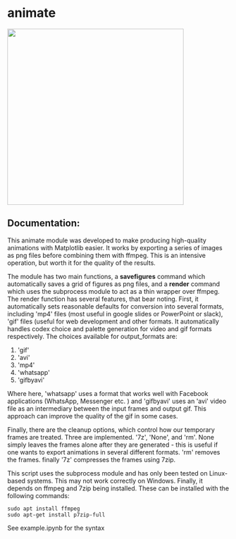 # animate


<img src="https://github.com/r-zachary-murray/animate/blob/main/animation.gif" width="400" height="400" />

## Documentation:

This animate module was developed to make producing high-quality animations with Matplotlib easier. It works by exporting a series of images as png files before combining them with ffmpeg.  This is an intensive operation, but worth it for the quality of the results.  

The module has two main functions, a **savefigures** command which automatically saves a grid of figures as png files, and a **render** command which uses the subprocess module to act as a thin wrapper over ffmpeg. The render function has several features, that bear noting.  First, it automatically sets reasonable defaults for conversion into several formats, including 'mp4' files (most useful in google slides or PowerPoint or slack), 'gif' files (useful for web development and other formats.  It automatically handles codex choice and palette generation for video and gif formats respectively.  The choices available for output_formats are:

1. 'gif'
2. 'avi'
3. 'mp4'
4. 'whatsapp'
5. 'gifbyavi'

Where here, 'whatsapp' uses a format that works well with Facebook applications (WhatsApp, Messenger etc. )
and 'gifbyavi' uses an 'avi' video file as an intermediary between the input frames and output gif. This approach can improve the quality of the gif in some cases.

Finally, there are the cleanup options, which control how our temporary frames are treated.  Three are implemented. '7z', 'None', and 'rm'.  None simply leaves the frames alone after they are generated - this is useful if one wants to export animations in several different formats.  'rm' removes the frames. finally '7z' compresses the frames using 7zip. 


This script uses the subprocess module and has only been tested on Linux-based systems. This may not work correctly on Windows. Finally, it depends on ffmpeg and 7zip being installed. These can be installed with the following commands:

```
sudo apt install ffmpeg
sudo apt-get install p7zip-full
```

See example.ipynb for the syntax
